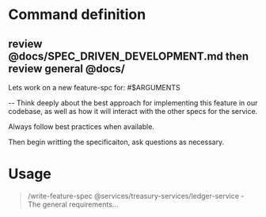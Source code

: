 # Command definition

review @docs/SPEC_DRIVEN_DEVELOPMENT.md
then  
review general @docs/
--

Lets work on a new feature-spc for:
#$ARGUMENTS

--
Think deeply about the best approach for implementing this feature in our codebase, as well as how it will interact with the other specs for the service.

Always follow best practices when available.

Then begin writting the specificaiton, ask questions as necessary.

# Usage

> /write-feature-spec @services/treasury-services/ledger-service - The general requirements...
